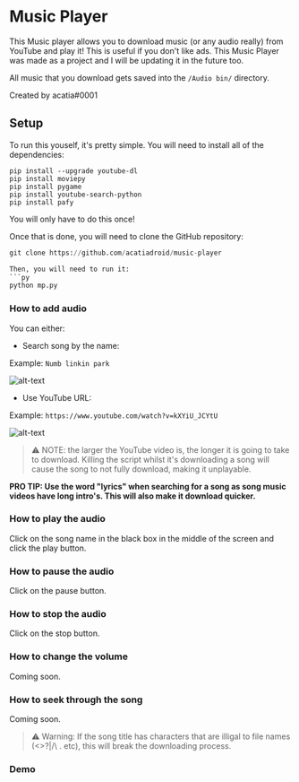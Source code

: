 # Music Player
This Music player allows you to download music (or any audio really) from YouTube and play it! This is useful if you don't like ads. This Music Player was made as a project and I will be updating it in the future too.

All music that you download gets saved into the `/Audio bin/` directory.

Created by acatia#0001

## Setup
To run this youself, it's pretty simple. You will need to install all of the dependencies:
```
pip install --upgrade youtube-dl
pip install moviepy
pip install pygame
pip install youtube-search-python
pip install pafy
```
You will only have to do this once!

Once that is done, you will need to clone the GitHub repository:
```py
git clone https://github.com/acatiadroid/music-player

Then, you will need to run it:
```py
python mp.py
```

### How to add audio
You can either: 
* Search song by the name:

Example: `Numb linkin park`

![alt-text](https://cdn.discordapp.com/attachments/763535909433376788/848927783199178832/unknown.png)

* Use YouTube URL:

Example: `https://www.youtube.com/watch?v=kXYiU_JCYtU`

![alt-text](https://cdn.tixte.com/uploads/acatia.needs.rest/kpcp4as999a.png)

> ⚠️ NOTE: the larger the YouTube video is, the longer it is going to take to download. Killing the script whilst it's downloading a song will cause the song to not fully download, making it unplayable.

**PRO TIP: Use the word "lyrics" when searching for a song as song music videos have long intro's. This will also make it download quicker.**

### How to play the audio
Click on the song name in the black box in the middle of the screen and click the play button.

### How to pause the audio
Click on the pause button.

### How to stop the audio
Click on the stop button.

### How to change the volume
Coming soon.

### How to seek through the song
Coming soon.

> ⚠️ Warning: If the song title has characters that are illigal to file names (<>?|/\ . etc), this will break the downloading process. 

### Demo


